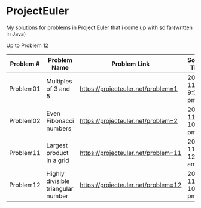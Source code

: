 ProjectEuler
============

My solutions for problems in Project Euler that i come up with so far(written in Java)

Up to Problem 12



|   Problem #   | Problem Name  | Problem Link  |  Solved Time  | 
| ------------- | ------------- | ------------- | ------------- |
|   Problem01    | Multiples of 3 and 5 |  https://projecteuler.net/problem=1  | 2014-11-27 9:52 pm |
|   Problem02   | Even Fibonacci numbers  |  https://projecteuler.net/problem=2  | 2014-11-27 10:25 pm |
|   Problem11   | Largest product in a grid  |  https://projecteuler.net/problem=11  | 2014-11-28 12:00 am |
|   Problem12   | Highly divisible triangular number  |  https://projecteuler.net/problem=12  | 2014-11-27 10:10 pm |




